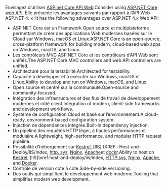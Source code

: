 <span data-ttu-id="b6ca8-101">Envisagez d’utiliser [ASP.net Core API Web](/aspnet/core/web-api).</span><span class="sxs-lookup"><span data-stu-id="b6ca8-101">Consider using [ASP.NET Core web API](/aspnet/core/web-api).</span></span> <span data-ttu-id="b6ca8-102">Elle présente les avantages suivants par rapport à l’API Web ASP.NET 4. x :</span><span class="sxs-lookup"><span data-stu-id="b6ca8-102">It has the following advantages over ASP.NET 4.x Web API:</span></span>

* <span data-ttu-id="b6ca8-103">ASP.NET Core est un Framework Open source et multiplateforme permettant de créer des applications Web modernes basées sur le Cloud sur Windows, macOS et Linux.</span><span class="sxs-lookup"><span data-stu-id="b6ca8-103">ASP.NET Core is an open-source, cross-platform framework for building modern, cloud-based web apps on Windows, macOS, and Linux.</span></span>
* <span data-ttu-id="b6ca8-104">Les contrôleurs MVC ASP.NET Core et les contrôleurs d’API Web sont unifiés.</span><span class="sxs-lookup"><span data-stu-id="b6ca8-104">The ASP.NET Core MVC controllers and web API controllers are unified.</span></span>
* <span data-ttu-id="b6ca8-105">Architecturé pour la testabilité.</span><span class="sxs-lookup"><span data-stu-id="b6ca8-105">Architected for testability.</span></span>
* <span data-ttu-id="b6ca8-106">Capacité à développer et à exécuter sur Windows, macOS et Linux.</span><span class="sxs-lookup"><span data-stu-id="b6ca8-106">Ability to develop and run on Windows, macOS, and Linux.</span></span>
* <span data-ttu-id="b6ca8-107">Open source et centré sur la communauté.</span><span class="sxs-lookup"><span data-stu-id="b6ca8-107">Open-source and community-focused.</span></span>
* <span data-ttu-id="b6ca8-108">Intégration des infrastructures et des flux de travail de développement modernes et côté client.</span><span class="sxs-lookup"><span data-stu-id="b6ca8-108">Integration of modern, client-side frameworks and development workflows.</span></span>
* <span data-ttu-id="b6ca8-109">Système de configuration Cloud et basé sur l’environnement.</span><span class="sxs-lookup"><span data-stu-id="b6ca8-109">A cloud-ready, environment-based configuration system.</span></span>
* <span data-ttu-id="b6ca8-110">Injection de dépendances intégrée.</span><span class="sxs-lookup"><span data-stu-id="b6ca8-110">Built-in dependency injection.</span></span>
* <span data-ttu-id="b6ca8-111">Un pipeline des requêtes HTTP léger, à hautes performances et modulaire.</span><span class="sxs-lookup"><span data-stu-id="b6ca8-111">A lightweight, high-performance, and modular HTTP request pipeline.</span></span>
* <span data-ttu-id="b6ca8-112">Possibilité d’hébergement sur [Kestrel](/aspnet/core/fundamentals/servers/kestrel), [IIS] (XREF : Host-and-Deploy/IIS/Index, [http. sys](xref:fundamentals/servers/httpsys), [Nginx](xref:host-and-deploy/linux-nginx), [Apache](xref:host-and-deploy/linux-apache)et [dockr](xref:host-and-deploy/docker/index).</span><span class="sxs-lookup"><span data-stu-id="b6ca8-112">Ability to host on [Kestrel](/aspnet/core/fundamentals/servers/kestrel), [IIS](xref:host-and-deploy/iis/index, [HTTP.sys](xref:fundamentals/servers/httpsys), [Nginx](xref:host-and-deploy/linux-nginx), [Apache](xref:host-and-deploy/linux-apache), and [Docker](xref:host-and-deploy/docker/index).</span></span>
* <span data-ttu-id="b6ca8-113">Contrôle de version côte à côte.</span><span class="sxs-lookup"><span data-stu-id="b6ca8-113">Side-by-side versioning.</span></span>
* <span data-ttu-id="b6ca8-114">Des outils qui simplifient le développement web moderne.</span><span class="sxs-lookup"><span data-stu-id="b6ca8-114">Tooling that simplifies modern web development.</span></span>
